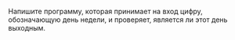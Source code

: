 Напишите программу, которая принимает на вход цифру, обозначающую день недели, и проверяет, является ли этот день выходным.